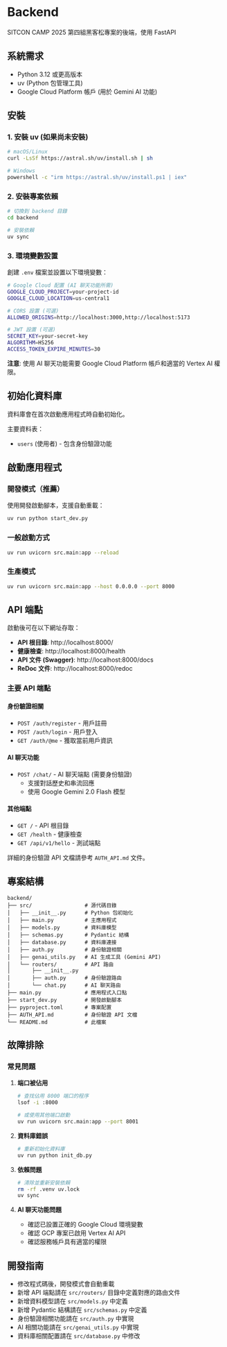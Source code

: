 # Backend

SITCON CAMP 2025 第四組黑客松專案的後端，使用 FastAPI

## 系統需求

- Python 3.12 或更高版本
- uv (Python 包管理工具)
- Google Cloud Platform 帳戶 (用於 Gemini AI 功能)

## 安裝

### 1. 安裝 uv (如果尚未安裝)

```bash
# macOS/Linux
curl -LsSf https://astral.sh/uv/install.sh | sh

# Windows
powershell -c "irm https://astral.sh/uv/install.ps1 | iex"
```

### 2. 安裝專案依賴

```bash
# 切換到 backend 目錄
cd backend

# 安裝依賴
uv sync
```

### 3. 環境變數設置

創建 `.env` 檔案並設置以下環境變數：

```bash
# Google Cloud 配置 (AI 聊天功能所需)
GOOGLE_CLOUD_PROJECT=your-project-id
GOOGLE_CLOUD_LOCATION=us-central1

# CORS 設置 (可選)
ALLOWED_ORIGINS=http://localhost:3000,http://localhost:5173

# JWT 設置 (可選)
SECRET_KEY=your-secret-key
ALGORITHM=HS256
ACCESS_TOKEN_EXPIRE_MINUTES=30
```

**注意**: 使用 AI 聊天功能需要 Google Cloud Platform 帳戶和適當的 Vertex AI 權限。

## 初始化資料庫

資料庫會在首次啟動應用程式時自動初始化。

主要資料表：

- `users` (使用者) - 包含身份驗證功能

## 啟動應用程式

### 開發模式（推薦）

使用開發啟動腳本，支援自動重載：

```bash
uv run python start_dev.py
```

### 一般啟動方式

```bash
uv run uvicorn src.main:app --reload
```

### 生產模式

```bash
uv run uvicorn src.main:app --host 0.0.0.0 --port 8000
```

## API 端點

啟動後可在以下網址存取：

- **API 根目錄**: http://localhost:8000/
- **健康檢查**: http://localhost:8000/health
- **API 文件 (Swagger)**: http://localhost:8000/docs
- **ReDoc 文件**: http://localhost:8000/redoc

### 主要 API 端點

#### 身份驗證相關

- `POST /auth/register` - 用戶註冊
- `POST /auth/login` - 用戶登入
- `GET /auth/@me` - 獲取當前用戶資訊

#### AI 聊天功能

- `POST /chat/` - AI 聊天端點 (需要身份驗證)
  - 支援對話歷史和串流回應
  - 使用 Google Gemini 2.0 Flash 模型

#### 其他端點

- `GET /` - API 根目錄
- `GET /health` - 健康檢查
- `GET /api/v1/hello` - 測試端點

詳細的身份驗證 API 文檔請參考 `AUTH_API.md` 文件。

## 專案結構

```
backend/
├── src/                 # 源代碼目錄
│   ├── __init__.py      # Python 包初始化
│   ├── main.py          # 主應用程式
│   ├── models.py        # 資料庫模型
│   ├── schemas.py       # Pydantic 結構
│   ├── database.py      # 資料庫連接
│   ├── auth.py          # 身份驗證相關
│   ├── genai_utils.py   # AI 生成工具 (Gemini API)
│   └── routers/         # API 路由
│       ├── __init__.py
│       ├── auth.py      # 身份驗證路由
│       └── chat.py      # AI 聊天路由
├── main.py              # 應用程式入口點
├── start_dev.py         # 開發啟動腳本
├── pyproject.toml       # 專案配置
├── AUTH_API.md          # 身份驗證 API 文檔
└── README.md            # 此檔案
```

## 故障排除

### 常見問題

1. **端口被佔用**

   ```bash
   # 查找佔用 8000 端口的程序
   lsof -i :8000

   # 或使用其他端口啟動
   uv run uvicorn src.main:app --port 8001
   ```

2. **資料庫錯誤**

   ```bash
   # 重新初始化資料庫
   uv run python init_db.py
   ```

3. **依賴問題**

   ```bash
   # 清除並重新安裝依賴
   rm -rf .venv uv.lock
   uv sync
   ```

4. **AI 聊天功能問題**
   - 確認已設置正確的 Google Cloud 環境變數
   - 確認 GCP 專案已啟用 Vertex AI API
   - 確認服務帳戶具有適當的權限

## 開發指南

- 修改程式碼後，開發模式會自動重載
- 新增 API 端點請在 `src/routers/` 目錄中定義對應的路由文件
- 新增資料模型請在 `src/models.py` 中定義
- 新增 Pydantic 結構請在 `src/schemas.py` 中定義
- 身份驗證相關功能請在 `src/auth.py` 中實現
- AI 相關功能請在 `src/genai_utils.py` 中實現
- 資料庫相關配置請在 `src/database.py` 中修改
